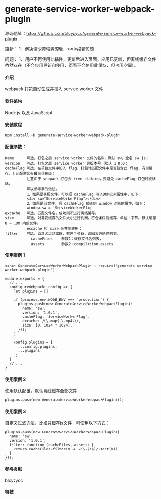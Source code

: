 # generate-service-worker-webpack-plugin

源码地址：https://github.com/blcyzycc/generate-service-worker-webpack-plugin

更新：
  1、解决请求跨域资源后，sw.js报错问题

问题：
  1、用户不再使用此插件，更新后进入页面，应用已更新，但离线缓存文件依然存在（不会应用更新和使用，页面不会使用此缓存，但占用空间）。

#### 介绍
webpack 打包自动生成并插入 service worker 文件


#### 软件架构
Node.js 以及 JavaScript


#### 安装教程
```
npm install -D generate-service-worker-webpack-plugin
```

#### 配置参数：

```
name      可选，打包之后 service worker 文件的名称，默认 sw，全名 sw.js；
version   可选，打包之后 service worker 的版本号，默认 1.0.0；
cacheFlag 可选，在项目文件中加入 flag，打包时匹配文件中是否包含此 flag，有则缓存，且此配置具有最高优先级；
          注意由于 webpack 打包会 tree shaking，要避免 cacheFlag 打包时被移除，
          可以参考我的做法，
          1、如果是模板文件，可以把 cacheFlag 写入DOM元素属性中，如下：
          <div sw="ServiceWorkerFlag"></div>
          2、如果是js文件，把 cacheFlag 赋值到 window 对象的属性，如下：
          window.sw = 'ServiceWorkerFlag
excache   可选，匹配文件名，成功则不进行离线缓存。
size      可选，对需要缓存的文件大小进行判断，符合条件则缓存。单位：字节。默认缓存 0 ~ 10M 内的文件。
          excache 和 size 会共同作用；
filter    可选，自定义过滤函数，有两个参数，返回文件路径列表。
            cacheFiles    参数1：缓存文件名列表，
            assets        参数2：compilation.assets
```

#### 使用案例 1

```
const GenerateServiceWorkerWebpackPlugin = require('generate-service-worker-webpack-plugin')

module.exports = {
  // ...
  configureWebpack: config => {
    let plugins = []

    if (process.env.NODE_ENV === 'production') {
      plugins.push(new GenerateServiceWorkerWebpackPlugin({
        name: 'sw',
        version: '1.0.1',
        cacheFlag: 'ServiceWorkerFlag',
        excache: /(\.map$|\.mp4$)/,
        size: [0, 1024 * 1024],
      }));
    }

    config.plugins = [
      ...config.plugins,
      ...plugins
    ];
  }
  // ...
}
```

#### 使用案例 2
使用默认配置，默认离线缓存全部文件
```
plugins.push(new GenerateServiceWorkerWebpackPlugin());
```

#### 使用案例 3
自定义过滤方法，比如只缓存js文件，可使用以下方式：
```
plugins.push(new GenerateServiceWorkerWebpackPlugin({
  name: 'sw',
  version: '1.0.1',
  filter: function (cacheFiles, assets) {
    return cacheFiles.filter(m => /(\.js$)/.test(m))
  }
}));
```


#### 参与贡献
blcyzycc


#### 特技

